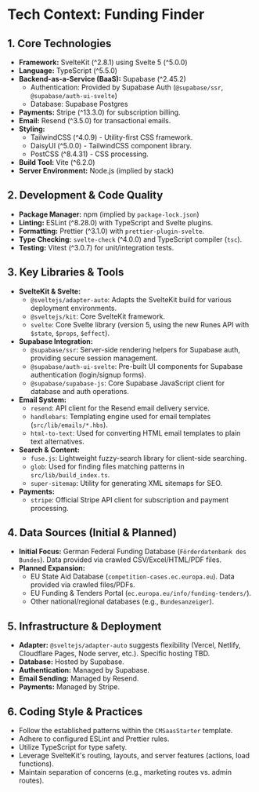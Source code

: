 # Tech Context: Funding Finder

## 1. Core Technologies

- **Framework:** SvelteKit (^2.8.1) using Svelte 5 (^5.0.0)
- **Language:** TypeScript (^5.5.0)
- **Backend-as-a-Service (BaaS):** Supabase (^2.45.2)
  - Authentication: Provided by Supabase Auth (`@supabase/ssr`, `@supabase/auth-ui-svelte`)
  - Database: Supabase Postgres
- **Payments:** Stripe (^13.3.0) for subscription billing.
- **Email:** Resend (^3.5.0) for transactional emails.
- **Styling:**
  - TailwindCSS (^4.0.9) - Utility-first CSS framework.
  - DaisyUI (^5.0.0) - TailwindCSS component library.
  - PostCSS (^8.4.31) - CSS processing.
- **Build Tool:** Vite (^6.2.0)
- **Server Environment:** Node.js (implied by stack)

## 2. Development & Code Quality

- **Package Manager:** npm (implied by `package-lock.json`)
- **Linting:** ESLint (^8.28.0) with TypeScript and Svelte plugins.
- **Formatting:** Prettier (^3.1.0) with `prettier-plugin-svelte`.
- **Type Checking:** `svelte-check` (^4.0.0) and TypeScript compiler (`tsc`).
- **Testing:** Vitest (^3.0.7) for unit/integration tests.

## 3. Key Libraries & Tools

- **SvelteKit & Svelte:**
  - `@sveltejs/adapter-auto`: Adapts the SvelteKit build for various deployment environments.
  - `@sveltejs/kit`: Core SvelteKit framework.
  - `svelte`: Core Svelte library (version 5, using the new Runes API with `$state`, `$props`, `$effect`).
- **Supabase Integration:**
  - `@supabase/ssr`: Server-side rendering helpers for Supabase auth, providing secure session management.
  - `@supabase/auth-ui-svelte`: Pre-built UI components for Supabase authentication (login/signup forms).
  - `@supabase/supabase-js`: Core Supabase JavaScript client for database and auth operations.
- **Email System:**
  - `resend`: API client for the Resend email delivery service.
  - `handlebars`: Templating engine used for email templates (`src/lib/emails/*.hbs`).
  - `html-to-text`: Used for converting HTML email templates to plain text alternatives.
- **Search & Content:**
  - `fuse.js`: Lightweight fuzzy-search library for client-side searching.
  - `glob`: Used for finding files matching patterns in `src/lib/build_index.ts`.
  - `super-sitemap`: Utility for generating XML sitemaps for SEO.
- **Payments:**
  - `stripe`: Official Stripe API client for subscription and payment processing.

## 4. Data Sources (Initial & Planned)

- **Initial Focus:** German Federal Funding Database (`Förderdatenbank des Bundes`). Data provided via crawled CSV/Excel/HTML/PDF files.
- **Planned Expansion:**
  - EU State Aid Database (`competition-cases.ec.europa.eu`). Data provided via crawled files/PDFs.
  - EU Funding & Tenders Portal (`ec.europa.eu/info/funding-tenders/`).
  - Other national/regional databases (e.g., `Bundesanzeiger`).

## 5. Infrastructure & Deployment

- **Adapter:** `@sveltejs/adapter-auto` suggests flexibility (Vercel, Netlify, Cloudflare Pages, Node server, etc.). Specific hosting TBD.
- **Database:** Hosted by Supabase.
- **Authentication:** Managed by Supabase.
- **Email Sending:** Managed by Resend.
- **Payments:** Managed by Stripe.

## 6. Coding Style & Practices

- Follow the established patterns within the `CMSaasStarter` template.
- Adhere to configured ESLint and Prettier rules.
- Utilize TypeScript for type safety.
- Leverage SvelteKit's routing, layouts, and server features (actions, load functions).
- Maintain separation of concerns (e.g., marketing routes vs. admin routes).
